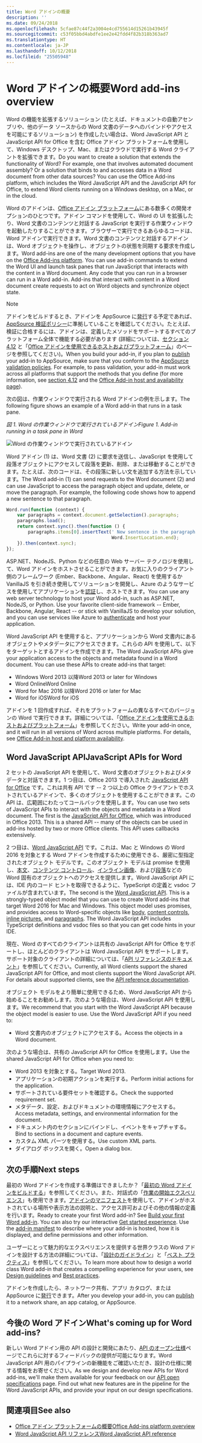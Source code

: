 ```yaml
---
title: Word アドインの概要
description: ''
ms.date: 09/24/2018
ms.openlocfilehash: 5cfae87c44f2a3004e4cd755614d15261b43945f
ms.sourcegitcommit: c53f05bbd4abdfe1ee2e42fdd4f82b318b363ad7
ms.translationtype: HT
ms.contentlocale: ja-JP
ms.lasthandoff: 10/12/2018
ms.locfileid: "25505948"
---
```

# <a name="word-add-ins-overview"></a><span data-ttu-id="db373-102">Word アドインの概要</span><span class="sxs-lookup"><span data-stu-id="db373-102">Word add-ins overview</span></span>

<span data-ttu-id="db373-p101">Word の機能を拡張するソリューション (たとえば、ドキュメントの自動アセンブリや、他のデータ ソースからの Word 文書のデータへのバインドやアクセスを可能にするソリューション) を作成したい場合は、Word JavaScript API と JavaScript API for Office を含む Office アドイン プラットフォームを使用して、Windows デスクトップ、Mac、またはクラウドで実行する Word クライアントを拡張できます。</span><span class="sxs-lookup"><span data-stu-id="db373-p101">Do you want to create a solution that extends the functionality of Word? For example, one that involves automated document assembly? Or a solution that binds to and accesses data in a Word document from other data sources? You can use the Office Add-ins platform, which includes the Word JavaScript API and the JavaScript API for Office, to extend Word clients running on a Windows desktop, on a Mac, or in the cloud.</span></span>

<span data-ttu-id="db373-p102">Word のアドインは、[Office アドイン プラットフォーム](../overview/office-add-ins.md)にある数多くの開発オプションのひとつです。アドイン コマンドを使用して、Word の UI を拡張したり、Word 文書のコンテンツと対話する JavaScript を実行する作業ウィンドウを起動したりすることができます。ブラウザーで実行できるあらゆるコードは、Word アドインで実行できます。Word 文書のコンテンツと対話するアドインは、Word オブジェクトを操作し、オブジェクトの状態を同期する要求を作成します。</span><span class="sxs-lookup"><span data-stu-id="db373-p102">Word add-ins are one of the many development options that you have on the [Office Add-ins platform](../overview/office-add-ins.md). You can use add-in commands to extend the Word UI and launch task panes that run JavaScript that interacts with the content in a Word document. Any code that you can run in a browser can run in a Word add-in. Add-ins that interact with content in a Word document create requests to act on Word objects and synchronize object state.</span></span> 

> [!NOTE]
> <span data-ttu-id="db373-p103">アドインをビルドするとき、アドインを AppSource に[発行](../publish/publish.md)する予定であれば、[AppSource 検証ポリシー](https://docs.microsoft.com/office/dev/store/validation-policies)に準拠していることを確認してください。たとえば、検証に合格するには、アドインは、定義したメソッドをサポートするすべてのプラットフォーム全体で機能する必要があります (詳細については、[セクション 4.12](https://docs.microsoft.com/office/dev/store/validation-policies#4-apps-and-add-ins-behave-predictably) と「[Office アドインを使用できるホストおよびプラットフォーム](../overview/office-add-in-availability.md)」のページを参照してください)。</span><span class="sxs-lookup"><span data-stu-id="db373-p103">When you build your add-in, if you plan to [publish](../publish/publish.md) your add-in to AppSource, make sure that you conform to the [AppSource validation policies](https://docs.microsoft.com/office/dev/store/validation-policies). For example, to pass validation, your add-in must work across all platforms that support the methods that you define (for more information, see [section 4.12](https://docs.microsoft.com/office/dev/store/validation-policies#4-apps-and-add-ins-behave-predictably) and the [Office Add-in host and availability page](../overview/office-add-in-availability.md)).</span></span>

<span data-ttu-id="db373-113">次の図は、作業ウィンドウで実行される Word アドインの例を示します。</span><span class="sxs-lookup"><span data-stu-id="db373-113">The following figure shows an example of a Word add-in that runs in a task pane.</span></span>

<span data-ttu-id="db373-114">*図 1. Word の作業ウィンドウで実行されているアドイン*</span><span class="sxs-lookup"><span data-stu-id="db373-114">*Figure 1. Add-in running in a task pane in Word*</span></span>

![Word の作業ウィンドウで実行されているアドイン](../images/word-add-in-show-host-client.png)

<span data-ttu-id="db373-p104">Word アドイン (1) は、Word 文書 (2) に要求を送信し、JavaScript を使用して段落オブジェクトにアクセスして段落を更新、削除、または移動することができます。たとえば、次のコードは、その段落に新しい文を追加する方法を示しています。</span><span class="sxs-lookup"><span data-stu-id="db373-p104">The Word add-in (1) can send requests to the Word document (2) and can use JavaScript to access the paragraph object and update, delete, or move the paragraph. For example, the following code shows how to append a new sentence to that paragraph.</span></span>

```js
Word.run(function (context) {
    var paragraphs = context.document.getSelection().paragraphs;
    paragraphs.load();
    return context.sync().then(function () {
        paragraphs.items[0].insertText(' New sentence in the paragraph.',
                                       Word.InsertLocation.end);
    }).then(context.sync);
});

```

<span data-ttu-id="db373-p105">ASP.NET、NodeJS、Python などの任意の Web サーバー テクノロジを使用して、Word アドインをホストさせることができます。お気に入りのクライアント側のフレームワーク (Ember、Backbone、Angular、React) を使用するか VanillaJS を引き続き使用してソリューションを開発し、Azure のようなサービスを使用してアプリケーションを[認証](../develop/use-the-oauth-authorization-framework-in-an-office-add-in.md)し、ホストできます。</span><span class="sxs-lookup"><span data-stu-id="db373-p105">You can use any web server technology to host your Word add-in, such as ASP.NET, NodeJS, or Python. Use your favorite client-side framework -- Ember, Backbone, Angular, React -- or stick with VanillaJS to develop your solution, and you can use services like Azure to [authenticate](../develop/use-the-oauth-authorization-framework-in-an-office-add-in.md) and host your application.</span></span>

<span data-ttu-id="db373-p106">Word JavaScript API を使用すると、アプリケーションから Word 文書内にあるオブジェクトやメタデータにアクセスできます。これらの API を使用して、以下をターゲットとするアドインを作成できます。</span><span class="sxs-lookup"><span data-stu-id="db373-p106">The Word JavaScript APIs give your application access to the objects and metadata found in a Word document. You can use these APIs to create add-ins that target:</span></span>

* <span data-ttu-id="db373-122">Windows Word 2013 以降</span><span class="sxs-lookup"><span data-stu-id="db373-122">Word 2013 or later for Windows</span></span>
* <span data-ttu-id="db373-123">Word Online</span><span class="sxs-lookup"><span data-stu-id="db373-123">Word Online</span></span>
* <span data-ttu-id="db373-124">Word for Mac 2016 以降</span><span class="sxs-lookup"><span data-stu-id="db373-124">Word 2016 or later for Mac</span></span>
* <span data-ttu-id="db373-125">Word for iOS</span><span class="sxs-lookup"><span data-stu-id="db373-125">Word for iOS</span></span>

<span data-ttu-id="db373-p107">アドインを 1 回作成すれば、それをプラットフォームの異なるすべてのバージョンの Word で実行できます。詳細については、「[Office アドインを使用できるホストおよびプラットフォーム](../overview/office-add-in-availability.md)」を参照してください。</span><span class="sxs-lookup"><span data-stu-id="db373-p107">Write your add-in once, and it will run in all versions of Word across multiple platforms. For details, see [Office Add-in host and platform availability](../overview/office-add-in-availability.md).</span></span>

## <a name="javascript-apis-for-word"></a><span data-ttu-id="db373-128">Word JavaScript API</span><span class="sxs-lookup"><span data-stu-id="db373-128">JavaScript APIs for Word</span></span>

<span data-ttu-id="db373-p108">2 セットの JavaScript API を使用して、Word 文書のオブジェクトおよびメタデータと対話できます。1 つ目は、Office 2013 で導入された [JavaScript API for Office](https://docs.microsoft.com/office/dev/add-ins/reference/javascript-api-for-office?view=office-js?product=word) です。これは共有 API です -- 2 つ以上の Office クライアントでホストされているアドインで、多くのオブジェクトを使用することができます。この API は、広範囲にわたってコールバックを使用します。</span><span class="sxs-lookup"><span data-stu-id="db373-p108">You can use two sets of JavaScript APIs to interact with the objects and metadata in a Word document. The first is the [JavaScript API for Office](https://docs.microsoft.com/office/dev/add-ins/reference/javascript-api-for-office?view=office-js?product=word), which was introduced in Office 2013. This is a shared API -- many of the objects can be used in add-ins hosted by two or more Office clients. This API uses callbacks extensively.</span></span>

<span data-ttu-id="db373-p109">2 つ目は、[Word JavaScript API](https://docs.microsoft.com/office/dev/add-ins/reference/overview/word-add-ins-reference-overview?view=office-js) です。これは、Mac と Windows の Word 2016 を対象とする Word アドインを作成するために使用できる、厳密に型指定されたオブジェクト モデルです。このオブジェクト モデルは promise を使用し、[本文](https://docs.microsoft.com/javascript/api/word/word.body?view=office-js)、[コンテンツ コントロール](https://docs.microsoft.com/javascript/api/word/word.contentcontrol?view=office-js)、[インライン画像](https://docs.microsoft.com/javascript/api/word/word.inlinepicture?view=office-js)、および[段落](https://docs.microsoft.com/javascript/api/word/word.paragraph?view=office-js)などの Word 固有のオブジェクトへのアクセスを提供します。Word JavaScript API には、IDE 内のコード ヒントを取得できるように、TypeScript の定義と vsdoc ファイルが含まれています。</span><span class="sxs-lookup"><span data-stu-id="db373-p109">The second is the [Word JavaScript API](https://docs.microsoft.com/office/dev/add-ins/reference/overview/word-add-ins-reference-overview?view=office-js). This is a strongly-typed object model that you can use to create Word add-ins that target Word 2016 for Mac and Windows. This object model uses promises, and provides access to Word-specific objects like [body](https://docs.microsoft.com/javascript/api/word/word.body?view=office-js), [content controls](https://docs.microsoft.com/javascript/api/word/word.contentcontrol?view=office-js), [inline pictures](https://docs.microsoft.com/javascript/api/word/word.inlinepicture?view=office-js), and [paragraphs](https://docs.microsoft.com/javascript/api/word/word.paragraph?view=office-js). The Word JavaScript API includes TypeScript definitions and vsdoc files so that you can get code hints in your IDE.</span></span>

<span data-ttu-id="db373-p110">現在、Word のすべてのクライアントは共有の JavaScript API for Office をサポートし、ほとんどのクライアントは Word JavaScript API をサポートします。サポート対象のクライアントの詳細については、「[API リファレンスのドキュメント](https://docs.microsoft.com/office/dev/add-ins/reference/javascript-api-for-office?view=office-js?product=word)」を参照してください。</span><span class="sxs-lookup"><span data-stu-id="db373-p110">Currently, all Word clients support the shared JavaScript API for Office, and most clients support the Word JavaScript API. For details about supported clients, see the [API reference documentation](https://docs.microsoft.com/office/dev/add-ins/reference/javascript-api-for-office?view=office-js?product=word).</span></span>

<span data-ttu-id="db373-p111">オブジェクト モデルをより簡単に使用できるため、Word JavaScript API から始めることをお勧めします。次のような場合は、Word JavaScript API を使用します。</span><span class="sxs-lookup"><span data-stu-id="db373-p111">We recommend that you start with the Word JavaScript API because the object model is easier to use. Use the Word JavaScript API if you need to:</span></span>

* <span data-ttu-id="db373-141">Word 文書内のオブジェクトにアクセスする。</span><span class="sxs-lookup"><span data-stu-id="db373-141">Access the objects in a Word document.</span></span>

<span data-ttu-id="db373-142">次のような場合は、共有の JavaScript API for Office を使用します。</span><span class="sxs-lookup"><span data-stu-id="db373-142">Use the shared JavaScript API for Office when you need to:</span></span>

* <span data-ttu-id="db373-143">Word 2013 を対象とする。</span><span class="sxs-lookup"><span data-stu-id="db373-143">Target Word 2013.</span></span>
* <span data-ttu-id="db373-144">アプリケーションの初期アクションを実行する。</span><span class="sxs-lookup"><span data-stu-id="db373-144">Perform initial actions for the application.</span></span>
* <span data-ttu-id="db373-145">サポートされている要件セットを確認する。</span><span class="sxs-lookup"><span data-stu-id="db373-145">Check the supported requirement set.</span></span>
* <span data-ttu-id="db373-146">メタデータ、設定、およびドキュメントの環境情報にアクセスする。</span><span class="sxs-lookup"><span data-stu-id="db373-146">Access metadata, settings, and environmental information for the document.</span></span>
* <span data-ttu-id="db373-147">ドキュメント内のセクションにバインドし、イベントをキャプチャする。</span><span class="sxs-lookup"><span data-stu-id="db373-147">Bind to sections in a document and capture events.</span></span>
* <span data-ttu-id="db373-148">カスタム XML パーツを使用する。</span><span class="sxs-lookup"><span data-stu-id="db373-148">Use custom XML parts.</span></span>
* <span data-ttu-id="db373-149">ダイアログ ボックスを開く。</span><span class="sxs-lookup"><span data-stu-id="db373-149">Open a dialog box.</span></span>

## <a name="next-steps"></a><span data-ttu-id="db373-150">次の手順</span><span class="sxs-lookup"><span data-stu-id="db373-150">Next steps</span></span>

<span data-ttu-id="db373-p112">最初の Word アドインを作成する準備はできましたか？「[最初の Word アドインをビルドする](word-add-ins.md)」を参照してください。また、対話式の「[作業の開始エクスペリエンス](https://docs.microsoft.com/office/dev/add-ins/?product=Word)」も使用できます。[アドインのマニフェスト](../develop/add-in-manifests.md)を使用して、アドインがホストされている場所や表示方法の説明と、アクセス許可およびその他の情報の定義を行います。</span><span class="sxs-lookup"><span data-stu-id="db373-p112">Ready to create your first Word add-in? See [Build your first Word add-in](word-add-ins.md). You can also try our interactive [Get started experience](https://docs.microsoft.com/office/dev/add-ins/?product=Word). Use the [add-in manifest](../develop/add-in-manifests.md) to describe where your add-in is hosted, how it is displayed, and define permissions and other information.</span></span>

<span data-ttu-id="db373-155">ユーザーにとって魅力的なエクスペリエンスを提供する世界クラスの Word アドインを設計する方法の詳細については、「[設計のガイドライン](../design/add-in-design.md)」と「[ベスト プラクティス](../concepts/add-in-development-best-practices.md)」を参照してください。</span><span class="sxs-lookup"><span data-stu-id="db373-155">To learn more about how to design a world class Word add-in that creates a compelling experience for your users, see [Design guidelines](../design/add-in-design.md) and [Best practices](../concepts/add-in-development-best-practices.md).</span></span>

<span data-ttu-id="db373-156">アドインを作成したら、ネットワーク共有、アプリ カタログ、または AppSource に[発行](../publish/publish.md)できます。</span><span class="sxs-lookup"><span data-stu-id="db373-156">After you develop your add-in, you can [publish](../publish/publish.md) it to a network share, an app catalog, or AppSource.</span></span>

## <a name="whats-coming-up-for-word-add-ins"></a><span data-ttu-id="db373-157">今後の Word アドイン</span><span class="sxs-lookup"><span data-stu-id="db373-157">What's coming up for Word add-ins?</span></span>

<span data-ttu-id="db373-p113">新しい Word アドイン用の API の設計と開発にあたり、[API のオープン仕様](https://docs.microsoft.com/office/dev/add-ins/reference/openspec?view=office-js)ページでこれらに対するフィードバックの提供が可能になります。Word JavaScript API 用のパイプラインの新機能をご確認いただき、設計の仕様に関する情報をお寄せください。</span><span class="sxs-lookup"><span data-stu-id="db373-p113">As we design and develop new APIs for Word add-ins, we'll make them available for your feedback on our [API open specifications](https://docs.microsoft.com/office/dev/add-ins/reference/openspec?view=office-js) page. Find out what new features are in the pipeline for the Word JavaScript APIs, and provide your input on our design specifications.</span></span>

## <a name="see-also"></a><span data-ttu-id="db373-160">関連項目</span><span class="sxs-lookup"><span data-stu-id="db373-160">See also</span></span>

* [<span data-ttu-id="db373-161">Office アドイン プラットフォームの概要</span><span class="sxs-lookup"><span data-stu-id="db373-161">Office Add-ins platform overview</span></span>](../overview/office-add-ins.md)
* [<span data-ttu-id="db373-162">Word JavaScript API リファレンス</span><span class="sxs-lookup"><span data-stu-id="db373-162">Word JavaScript API reference</span></span>](https://docs.microsoft.com/office/dev/add-ins/reference/overview/word-add-ins-reference-overview?view=office-js)

